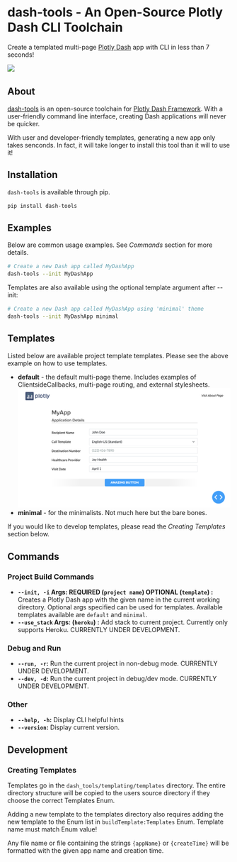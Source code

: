 # dash-tools - An Open-Source Plotly Dash CLI Toolchain

Create a templated multi-page [Plotly Dash](https://plotly.com/dash/) app with CLI in less than 7 seconds!

![](docs/intro_gif.gif)

## About

[dash-tools](https://github.com/andrew-hossack/dash-tools) is an open-source toolchain for [Plotly Dash Framework](https://dash.plotly.com/introduction). With a user-friendly command line interface, creating Dash applications will never be quicker.

With user and developer-friendly templates, generating a new app only takes senconds. In fact, it will take longer to install this tool than it will to use it!

## Installation

`dash-tools` is available through pip.

```bash
pip install dash-tools
```

## Examples

Below are common usage examples. See _Commands_ section for more details.

```bash
# Create a new Dash app called MyDashApp
dash-tools --init MyDashApp
```

Templates are also available using the optional template argument after --init:

```bash
# Create a new Dash app called MyDashApp using 'minimal' theme
dash-tools --init MyDashApp minimal
```

## Templates

Listed below are available project template templates. Please see the above example on how to use templates.

- **default** - the default multi-page theme. Includes examples of ClientsideCallbacks, multi-page routing, and external stylesheets.
  ![](docs/default_theme.png)
- **minimal** - for the minimalists. Not much here but the bare bones.

If you would like to develop templates, please read the _Creating Templates_ section below.

## Commands

### Project Build Commands

- **`--init, -i` Args: REQUIRED (`project name`) OPTIONAL (`template`) :** Creates a Plotly Dash app with the given name in the current working directory. Optional args specified can be used for templates. Available templates available are `default` and `minimal`.
- **`--use_stack` Args: (`heroku`) :** Add stack to current project. Currently only supports Heroku. CURRENTLY UNDER DEVELOPMENT.

### Debug and Run

- **`--run, -r`:** Run the current project in non-debug mode. CURRENTLY UNDER DEVELOPMENT.
- **`--dev, -d`:** Run the current project in debug/dev mode. CURRENTLY UNDER DEVELOPMENT.

### Other

- **`--help, -h`:** Display CLI helpful hints
- **`--version`:** Display current version.

## Development

### Creating Templates

Templates go in the `dash_tools/templating/templates` directory. The entire directory structure will be copied to the users source directory if they choose the correct Templates Enum.

Adding a new template to the templates directory also requires adding the new template to the Enum list in `buildTemplate:Templates` Enum. Template name must match Enum value!

Any file name or file containing the strings `{appName}` or `{createTime}` will be formatted with the given app name and creation time.
